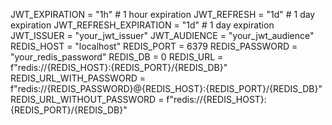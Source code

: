 
JWT_EXPIRATION = "1h" # 1 hour expiration
JWT_REFRESH     = "1d" # 1 day expiration
JWT_REFRESH_EXPIRATION = "1d" # 1 day expiration
JWT_ISSUER = "your_jwt_issuer"
JWT_AUDIENCE = "your_jwt_audience"
REDIS_HOST = "localhost"
REDIS_PORT = 6379
REDIS_PASSWORD = "your_redis_password"
REDIS_DB = 0
REDIS_URL = f"redis://{REDIS_HOST}:{REDIS_PORT}/{REDIS_DB}"
REDIS_URL_WITH_PASSWORD = f"redis://{REDIS_PASSWORD}@{REDIS_HOST}:{REDIS_PORT}/{REDIS_DB}"
REDIS_URL_WITHOUT_PASSWORD = f"redis://{REDIS_HOST}:{REDIS_PORT}/{REDIS_DB}"
